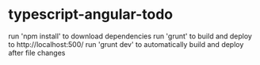 # typescript-angular-todo
run 'npm install' to download dependencies
run 'grunt' to build and deploy to http://localhost:500/
run 'grunt dev' to automatically build and deploy after file changes 
